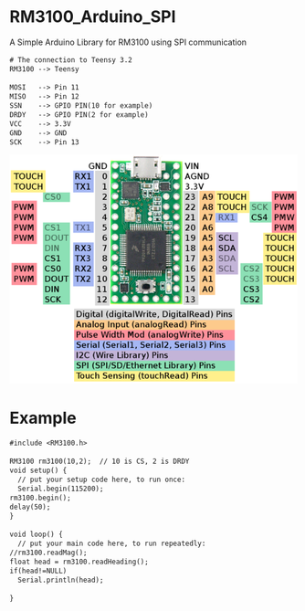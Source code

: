 # RM3100_Arduino_SPI
A Simple Arduino Library for RM3100 using SPI communication

```
# The connection to Teensy 3.2
RM3100 --> Teensy

MOSI   --> Pin 11
MISO   --> Pin 12
SSN    --> GPIO PIN(10 for example)
DRDY   --> GPIO PIN(2 for example)
VCC    --> 3.3V
GND    --> GND
SCK    --> Pin 13

```

![alt text](https://github.com/Ahmed-Dakrory/RM3100_Arduino_SPI/blob/master/teensy.png)


# Example

```
#include <RM3100.h>

RM3100 rm3100(10,2);  // 10 is CS, 2 is DRDY
void setup() {
  // put your setup code here, to run once:
  Serial.begin(115200);
rm3100.begin();
delay(50);
}

void loop() {
  // put your main code here, to run repeatedly:
//rm3100.readMag();
float head = rm3100.readHeading();
if(head!=NULL)
  Serial.println(head);

}

```


